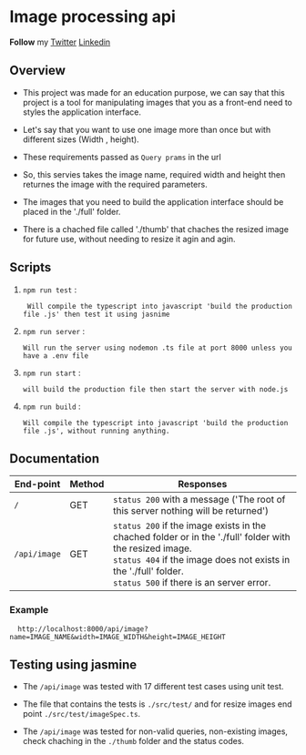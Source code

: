 # Image processing api 

__Follow__ my [Twitter](https://twitter.com/ahmedzain503)         [Linkedin](https://www.linkedin.com/in/ahmedmohamedzein/)


## Overview
 
- This project was made for an education purpose, we can say that this project is a tool for manipulating images that you as a front-end need to styles the   application   interface.

- Let's say that you want to use one image more than once but with different sizes (Width , height).

- These requirements passed as `Query prams` in the url

- So, this servies takes the image name, required width and height then returnes the image with the required parameters.

- The images that you need to build the application interface should be placed in the './full' folder.

- There is a chached file called './thumb' that chaches the resized image for future use, without needing to resize it agin and agin.

## Scripts

 1. `npm run test` : 

         Will compile the typescript into javascript 'build the production file .js' then test it using jasnime    

  2. `npm run server` :   

         Will run the server using nodemon .ts file at port 8000 unless you have a .env file 
         
  3. `npm run start`  :
  
         will build the production file then start the server with node.js
   
  4. `npm run build` :

         Will compile the typescript into javascript 'build the production file .js', without running anything.
      
         
         
##  Documentation
 

| End-point                     | Method        | Responses   
| ----------------------------- | ------------- | --------    |
| `/`                           | GET           | `status 200` with a message ('The root of this server nothing will be returned')|
| `/api/image`                  | GET           | `status 200` if the image exists in the chached folder or in the './full' folder with the resized image. <br /> `status 404` if the image does not exists in the './full' folder. <br /> `status 500` if there is an server error.|
                                                    
   ### Example 
      
      http://localhost:8000/api/image?name=IMAGE_NAME&width=IMAGE_WIDTH&height=IMAGE_HEIGHT


##  Testing using jasmine

- The `/api/image` was tested with 17 different test cases using unit test.
 
- The file that contains the tests is `./src/test/` and for resize images end point `./src/test/imageSpec.ts`.

- The `/api/image` was tested for non-valid queries, non-existing images, check chaching in the `./thumb` folder and the status codes.



